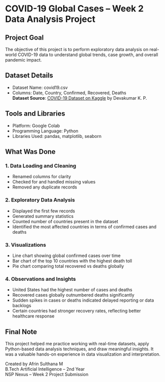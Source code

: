 
# COVID-19 Global Cases – Week 2 Data Analysis Project

## Project Goal
The objective of this project is to perform exploratory data analysis on real-world COVID-19 data to understand global trends, case growth, and overall pandemic impact.

## Dataset Details
- Dataset Name: covid19.csv  
- Columns: Date, Country, Confirmed, Recovered, Deaths  
**Dataset Source**: [COVID-19 Dataset on Kaggle](https://www.kaggle.com/datasets/imdevskp/corona-virus-report) by Devakumar K. P.

## Tools and Libraries
- Platform: Google Colab  
- Programming Language: Python  
- Libraries Used: pandas, matplotlib, seaborn

## What Was Done

### 1. Data Loading and Cleaning
- Renamed columns for clarity
- Checked for and handled missing values
- Removed any duplicate records

### 2. Exploratory Data Analysis
- Displayed the first few records
- Generated summary statistics
- Counted number of countries present in the dataset
- Identified the most affected countries in terms of confirmed cases and deaths

### 3. Visualizations
- Line chart showing global confirmed cases over time  
- Bar chart of the top 10 countries with the highest death toll  
- Pie chart comparing total recovered vs deaths globally

### 4. Observations and Insights
- United States had the highest number of cases and deaths
- Recovered cases globally outnumbered deaths significantly
- Sudden spikes in cases or deaths indicated delayed reporting or data backlogs
- Certain countries had stronger recovery rates, reflecting better healthcare response

## Final Note
This project helped me practice working with real-time datasets, apply Python-based data analysis techniques, and draw meaningful insights. It was a valuable hands-on experience in data visualization and interpretation.

Created by Afrin Sulthana M  
B.Tech Artificial Intelligence – 2nd Year  
NSP Nexus – Week 2 Project Submission
